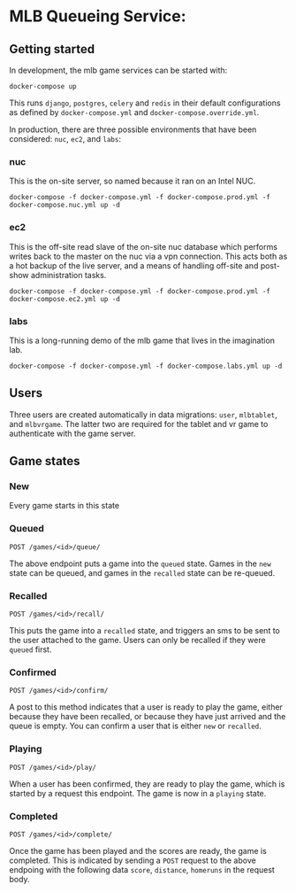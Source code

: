 # MLB Queueing Service:



## Getting started

In development, the mlb game services can be started with:

    docker-compose up

This runs `django`, `postgres`, `celery` and `redis` in their default configurations as defined by `docker-compose.yml` and `docker-compose.override.yml`.

In production, there are three possible environments that have been considered: `nuc`, `ec2`, and `labs`:

### nuc

This is the on-site server, so named because it ran on an Intel NUC.

```
docker-compose -f docker-compose.yml -f docker-compose.prod.yml -f docker-compose.nuc.yml up -d
```

### ec2

This is the off-site read slave of the on-site nuc database which performs writes back to the master on the nuc via a vpn connection. This acts both as a hot backup of the live server, and a means of handling off-site and post-show administration tasks.

```
docker-compose -f docker-compose.yml -f docker-compose.prod.yml -f docker-compose.ec2.yml up -d
```

### labs

This is a long-running demo of the mlb game that lives in the imagination lab.

```
docker-compose -f docker-compose.yml -f docker-compose.labs.yml up -d
```

## Users

Three users are created automatically in data migrations: `user`, `mlbtablet`, and `mlbvrgame`. The latter two are required for the tablet and vr game to authenticate with the game server.

## Game states

### New

Every game starts in this state

### Queued

`POST /games/<id>/queue/`

The above endpoint puts a game into the `queued` state. Games in the `new` state can be queued, and games in the `recalled` state can be re-queued.

### Recalled

`POST /games/<id>/recall/`

This puts the game into a `recalled` state, and triggers an sms to be sent to the user attached to the game. Users can only be recalled if they were `queued` first.

### Confirmed

`POST /games/<id>/confirm/`

A post to this method indicates that a user is ready to play the game, either because they have been recalled, or because they have just arrived and the queue is empty. You can confirm a user that is either `new` or `recalled`.

### Playing

`POST /games/<id>/play/`

When a user has been confirmed, they are ready to play the game, which is started by a request this endpoint. The game is now in a `playing` state.

### Completed

`POST /games/<id>/complete/`

Once the game has been played and the scores are ready, the game is completed. This is indicated by sending a `POST` request to the above endpoing with the following data `score`, `distance`, `homeruns` in the request body.
